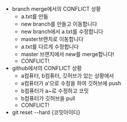 - branch merge에서의 CONFLICT 상황
  - a.txt를 만듦
  - new branch를 만들고 이동합니다
  - new branch에서 a.txt를 수정합니다
  - master브랜치로 이동합니다
  - a.txt를 다르게 수정합니다
  - master 브랜치에서 new를 merge합니다!
  - CONFLICT!
- github에서의 CONFLICT 상황
  - a컴퓨터, b컴퓨터, 깃허브가 있는 상황에서
  - a컴퓨터가 a'으로 수정을 하여 깃허브에 push
  - b컴퓨터가 a~로 수정하고 코밋
  - b컴퓨터가 깃허브을 pull
  - CONFLICT!
- git reset --hard {코밋아이디}

